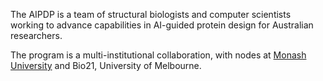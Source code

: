 The AIPDP is a team of structural biologists and computer scientists working to advance capabilities in AI-guided protein design for Australian researchers.

The program is a multi-institutional collaboration, with nodes at [Monash University](https://www.monash.edu/discovery-institute/research/ai-protein-design-program) and Bio21, University of Melbourne.
